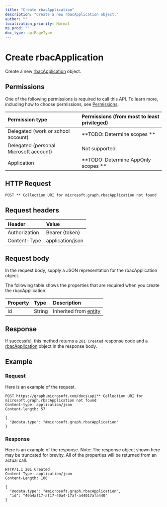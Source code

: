 ```yaml
---
title: "Create rbacApplication"
description: "Create a new rbacApplication object."
author: ""
localization_priority: Normal
ms.prod: ""
doc_type: apiPageType
---
```


# Create rbacApplication

Create a new [rbacApplication](../resources/rbacapplication.md) object.

## Permissions
One of the following permissions is required to call this API. To learn more, including how to choose permissions, see [Permissions](/concepts/permissions-reference.md).

|Permission type|Permissions (from most to least privileged)|
|:---|:---|
|Delegated (work or school account)|**TODO: Determine scopes **|
|Delegated (personal Microsoft account)|Not supported.|
|Application|**TODO: Determine AppOnly scopes **|

## HTTP Request
<!-- {
  "blockType": "ignored"
}
-->
``` http
POST ** Collection URI for microsoft.graph.rbacApplication not found
```

## Request headers
|Header|Value|
|:---|:---|
|Authorization|Bearer {token}|
|Content-Type|application/json|

## Request body
In the request body, supply a JSON representation for the rbacApplication object.

The following table shows the properties that are required when you create the rbacApplication.

|Property|Type|Description|
|:---|:---|:---|
|id|String| Inherited from [entity](../resources/entity.md)|



## Response
If successful, this method returns a `201 Created` response code and a [rbacApplication](../resources/rbacapplication.md) object in the response body.

## Example

### Request
Here is an example of the request.
<!-- {
  "blockType": "request",
  "name": "create_rbacapplication_from_"
}
-->
``` http
POST https://graph.microsoft.com/docs\api** Collection URI for microsoft.graph.rbacApplication not found
Content-type: application/json
Content-length: 57

{
  "@odata.type": "#microsoft.graph.rbacApplication"
}
```

### Response
Here is an example of the response. Note: The response object shown here may be truncated for brevity. All of the properties will be returned from an actual call.
<!-- {
  "blockType": "response",
  "truncated": true,
  "@odata.type": "microsoft.graph.rbacapplication"
}
-->
``` http
HTTP/1.1 201 Created
Content-Type: application/json
Content-Length: 106

{
  "@odata.type": "#microsoft.graph.rbacApplication",
  "id": "40a4af17-af17-40a4-17af-a44017afa440"
}
```

